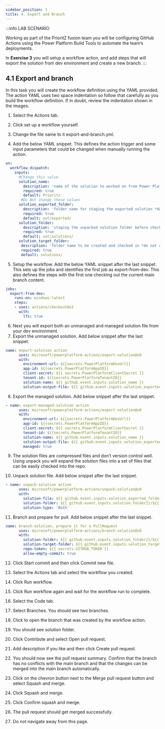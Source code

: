 ```yaml
---
sidebar_position: 1
title: 4. Export and Branch
---
```


:::info LAB SCENARIO

Working as part of the PrioritZ fusion team you will be configuring GitHub Actions using the Power Platform Build Tools to automate the team’s deployments.


In **Exercise 3** you will setup a workflow action, and add steps that will export the solution from dev environment and create a new branch.
:::

## 4.1 Export and branch

In this task you will create the workflow definition using the YAML provided. The action YAML uses two space indentation so follow that carefully as you build the workflow definition.  If in doubt, review the indentation shown in the images.

1.	Select the Actions tab.
2.	Click set up a workflow yourself.
3.	Change the file name to it export-and-branch.yml.

4.	Add the below YAML snippet. This defines the action trigger and some input parameters that could be changed when manually running the action.

```yaml
on:
  workflow_dispatch:
    inputs:
      #Change this value
      solution_name:
        description: 'name of the solution to worked on from Power Platform'
        required: true
        default: Prioritz
       #Do Not change these values
      solution_exported_folder:
        description: 'folder name for staging the exported solution *do not change*'
        required: true
        default: out/exported/
      solution_folder:
        description: 'staging the unpacked solution folder before check-in *do not change*'
        required: true
        default: out/solutions/
      solution_target_folder: 
       description: 'folder name to be created and checked in *do not change*'
       required: true
       default: solutions/

```

5.	Setup the workflow. Add the below YAML snippet after the last snippet. This sets up the jobs and identifies the first job as export-from-dev. This also defines the steps with the first one checking out the current main branch content.
```yaml
jobs:
  export-from-dev:
    runs-on: windows-latest
    steps:
    - uses: actions/checkout@v2
      with:
        lfs: true
```

6.	Next you will export both an unmanaged and managed solution file from your dev environment.
7.	Export the unmanaged solution. Add below snippet after the last snippet.

```yaml
name: export-solution action
      uses: microsoft/powerplatform-actions/export-solution@v0
      with:
        environment-url: ${{secrets.PowerPlatformDevUrl}}
        app-id: ${{secrets.PowerPlatformAppID}}
        client-secret: ${{ secrets.PowerPlatformClientSecret }}
        tenant-id: ${{secrets.PowerPlatformTenantID}}
        solution-name: ${{ github.event.inputs.solution_name }}
        solution-output-file: ${{ github.event.inputs.solution_exported_folder}}/${{ github.event.inputs.solution_name }}.zip
```

8.	Export the managed solution. Add below snippet after the last snippet.
```yaml
- name: export-managed-solution action
      uses: microsoft/powerplatform-actions/export-solution@v0
      with:
        environment-url: ${{secrets.PowerPlatformDevUrl}}
        app-id: ${{secrets.PowerPlatformAppID}}
        client-secret: ${{ secrets.PowerPlatformClientSecret }}
        tenant-id: ${{secrets.PowerPlatformTenantID}}
        solution-name: ${{ github.event.inputs.solution_name }}
        solution-output-file: ${{ github.event.inputs.solution_exported_folder}}/${{ github.event.inputs.solution_name }}_managed.zip
        managed: true
```

9.	The solution files are compressed files and don’t version control well.  Using unpack you will expand the solution files into a set of files that can be easily checked into the repo.

10.	Unpack solution file. Add below snippet after the last snippet.
```yaml
- name: unpack-solution action
      uses: microsoft/powerplatform-actions/unpack-solution@v0
      with:
        solution-file: ${{ github.event.inputs.solution_exported_folder}}/${{ github.event.inputs.solution_name }}.zip
        solution-folder: ${{ github.event.inputs.solution_folder}}/${{ github.event.inputs.solution_name }}
        solution-type: 'Both'
```

11.	Branch and prepare for pull. Add below snippet after the last snippet.
```yaml
name: branch-solution, prepare it for a PullRequest
      uses: microsoft/powerplatform-actions/branch-solution@v0
      with:
        solution-folder: ${{ github.event.inputs.solution_folder}}/${{ github.event.inputs.solution_name }}
        solution-target-folder: ${{ github.event.inputs.solution_target_folder}}/${{ github.event.inputs.solution_name }}
        repo-token: ${{ secrets.GITHUB_TOKEN }}
        allow-empty-commit: true
```

12.	Click Start commit and then click Commit new file.

13.	Select the Actions tab and select the workflow you created.
14.	Click Run workflow.

15.	Click Run workflow again and wait for the workflow run to complete.


16.	Select the Code tab.
17.	Select Branches. You should see two branches.
18.	Click to open the branch that was created by the workflow action.
 

19.	You should see solution folder.
 

20.	Click Contribute and select Open pull request.

21.	Add description if you like and then click Create pull request.
22.	You should now see the pull request summary. Confirm that the branch has no conflicts with the main branch and that the changes can be merged into the main branch automatically.
23.	Click on the chevron button next to the Merge pull request button and select Squash and merge.
 

24.	Click Squash and merge.
25.	Click Confirm squash and merge.
26.	The pull request should get merged successfully.
27.	Do not navigate away from this page.
